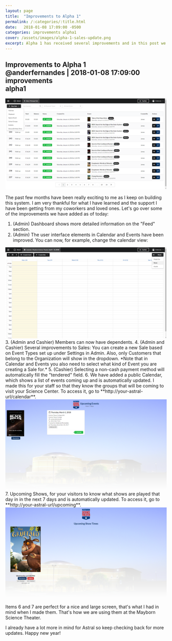 ```yaml
---
layout: page
title:  "Improvements to Alpha 1"
permalink: /:categories/:title.html
date:   2018-01-08 17:09:00 -0500
categories: improvements alpha1
cover: /assets/images/alpha-1-sales-update.png
excerpt: Alpha 1 has received several improvements and in this post we will go over them!
---
```


<h2 class="ui dividing header">
  <i class="pencil icon"></i>
  <div class="content">
    Improvements to Alpha 1
    <div class="sub header">
      <i class="user circle outline icon"></i>@anderfernandes | 2018-01-08 17:09:00
    </div>
    <div class="sub header">
      <div class="ui label"><i class="tag icon"></i>improvements</div>
      <div class="ui label"><i class="tag icon"></i>alpha1</div>
    </div>
  </div>
</h2>

<img src="/assets/images/alpha-1-sales-update.png" class="ui image" />

The past few months have been really exciting to me as I keep on building this system. I am very thankful for what I have learned and the support I have been getting from my coworkers and loved ones. Let's go over some of the improvements we have added as of today:

1. (Admin) Dashboard shows more detailed information on the "Feed" section.
2. (Admin) The user interface elements in Calendar and Events have been improved. You can now, for example, change the calendar view:
<img src="/assets/images/alpha-1-calendar-update.png" class="ui image" />
3. (Admin and Cashier) Members can now have dependents.
4. (Admin and Cashier) Several improvements to Sales: You can create a new Sale based on Event Types set up under Settings in Admin. Also, only Customers that belong to the Organization will show in the dropdown. *Note that in Calendar and Events you also need to select what kind of Event you are creating a Sale for.*
5. (Cashier) Selecting a non-cash payment method will automatically fill the "tendered" field.
6. We have added a public Calendar, which shows a list of events coming up and is automatically updated. I made this for your staff so that they know the groups that will be coming to visit your Science Center. To access it, go to **http://your-astral-url/calendar**.
<img src="/assets/images/alpha-1-calendar.png" class="ui image" />
7. Upcoming Shows, for your visitors to know what shows are played that day in in the next 7 days and is automatically updated. To access it, go to **http://your-astral-url/upcoming**.
<img src="/assets/images/alpha-1-upcoming.png" class="ui image" />

Items 6 and 7 are perfect for a nice and large screen, that's what I had in mind when I made them. That's how we are using them at the Mayborn Science Theater.

I already have a lot more in mind for Astral so keep checking back for more updates. Happy new year!
